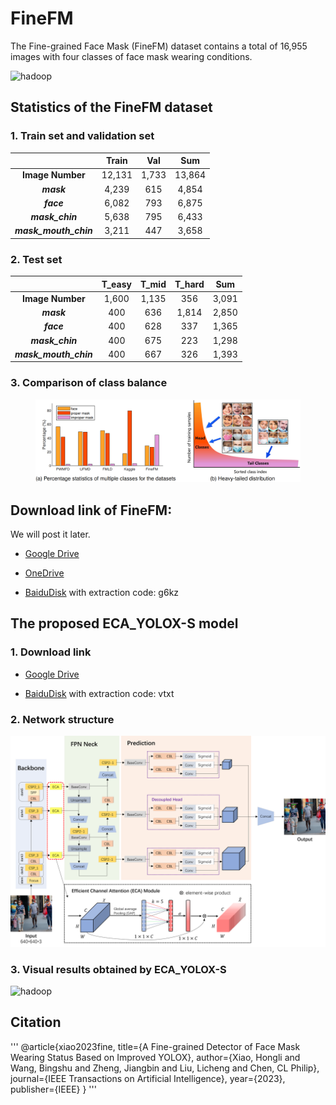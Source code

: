
# FineFM
The Fine-grained Face Mask (FineFM) dataset contains a total of 16,955 images with four classes of face mask wearing conditions. 

![hadoop](https://github.com/HongliXiao/FineFM/blob/main/thumbnail.png?raw=true)

## Statistics of the FineFM dataset
### 1. Train set and validation set
|  | Train | Val | Sum|
|:--:|:--:|:--:|:--:|
| **Image Number** | 12,131 | 1,733 | 13,864 |
| ***mask*** | 4,239 | 615 | 4,854 |
| ***face*** | 6,082 | 793 | 6,875 |
| ***mask_chin*** | 5,638 | 795 | 6,433 |
| ***mask_mouth_chin*** | 3,211 | 447 | 3,658 |

### 2. Test set
|  | T_easy | T_mid | T_hard | Sum |
|:--:|:--:|:--:|:--:|:--:|
| **Image Number** | 1,600 | 1,135 | 356 | 3,091 |
| ***mask*** | 400 | 636 | 1,814 | 2,850 |
| ***face*** | 400 | 628 | 337 | 1,365 |
| ***mask_chin*** | 400 | 675 | 223 | 1,298 |
| ***mask_mouth_chin*** | 400 | 667 | 326 | 1,393 |

### 3. Comparison of class balance

<figure>
    <img src="https://github.com/HongliXiao/FineFM/blob/main/class_balance_comparison.png">
</figure>

## Download link of FineFM:
We will post it later.

- [Google Drive](https://drive.google.com/drive/folders/1cereKlAqYJJohsgv7_tm1c22Dqw95FI5?usp=drive_link)

- [OneDrive](https://1drv.ms/f/s!AgM_ZjEBWsJYlWO934jS8uh0893k?e=KVUcJK)

- [BaiduDisk](https://pan.baidu.com/s/1y5Ao4ZF_QKBskdtVWjJHKg) with extraction code: g6kz


## The proposed ECA_YOLOX-S model
### 1. Download link
- [Google Drive](https://drive.google.com/file/d/1RWuX18-edtLJ0_30M5p79Q4Ki1o37rd7/view?usp=sharing)

- [BaiduDisk](https://pan.baidu.com/s/1SdQGaq-VJA74sGoy2vizHQ) with extraction code: vtxt

### 2. Network structure
![hadoop](https://github.com/HongliXiao/FineFM/blob/main/ECA-YOLOX-S.png?raw=true)

### 3. Visual results obtained by ECA_YOLOX-S
![hadoop](https://github.com/HongliXiao/FineFM/blob/main/results.png?raw=true)

## Citation
'''
@article{xiao2023fine,
  title={A Fine-grained Detector of Face Mask Wearing Status Based on Improved YOLOX},
  author={Xiao, Hongli and Wang, Bingshu and Zheng, Jiangbin and Liu, Licheng and Chen, CL Philip},
  journal={IEEE Transactions on Artificial Intelligence},
  year={2023},
  publisher={IEEE}
}
'''
